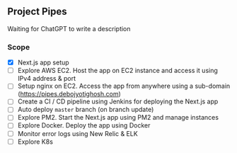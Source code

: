 ## Project Pipes

Waiting for ChatGPT to write a description

### Scope

- [x] Next.js app setup
- [ ] Explore AWS EC2. Host the app on EC2 instance and access it using IPv4 address & port
- [ ] Setup nginx on EC2. Access the app from anywhere using a sub-domain (https://pipes.debojyotighosh.com)
- [ ] Create a CI / CD pipeline using Jenkins for deploying the Next.js app
- [ ] Auto deploy `master` branch (on branch update)
- [ ] Explore PM2. Start the Next.js app using PM2 and manage instances
- [ ] Explore Docker. Deploy the app using Docker
- [ ] Monitor error logs using New Relic & ELK
- [ ] Explore K8s
